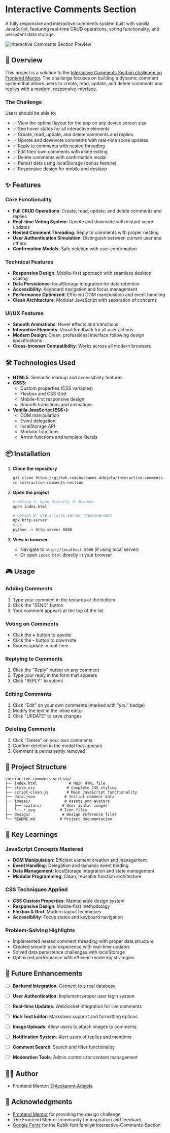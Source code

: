 # Interactive Comments Section

A fully responsive and interactive comments system built with vanilla JavaScript, featuring real-time CRUD operations, voting functionality, and persistent data storage.

![Interactive Comments Section Preview](preview.jpg)



## 🎯 Overview

This project is a solution to the [Interactive Comments Section challenge on Frontend Mentor](https://www.frontendmentor.io/challenges/interactive-comments-section-iG1RugEG9). The challenge focuses on building a dynamic comment system that allows users to create, read, update, and delete comments and replies with a modern, responsive interface.

### The Challenge

Users should be able to:

- ✅ View the optimal layout for the app on any device screen size
- ✅ See hover states for all interactive elements
- ✅ Create, read, update, and delete comments and replies
- ✅ Upvote and downvote comments with real-time score updates
- ✅ Reply to comments with nested threading
- ✅ Edit their own comments with inline editing
- ✅ Delete comments with confirmation modal
- ✅ Persist data using localStorage (bonus feature)
- ✅ Responsive design for mobile and desktop

## ✨ Features

### Core Functionality
- **Full CRUD Operations**: Create, read, update, and delete comments and replies
- **Real-time Voting System**: Upvote and downvote with instant score updates
- **Nested Comment Threading**: Reply to comments with proper nesting
- **User Authentication Simulation**: Distinguish between current user and others
- **Confirmation Modals**: Safe deletion with user confirmation

### Technical Features
- **Responsive Design**: Mobile-first approach with seamless desktop scaling
- **Data Persistence**: localStorage integration for data retention
- **Accessibility**: Keyboard navigation and focus management
- **Performance Optimized**: Efficient DOM manipulation and event handling
- **Clean Architecture**: Modular JavaScript with separation of concerns

### UI/UX Features
- **Smooth Animations**: Hover effects and transitions
- **Interactive Elements**: Visual feedback for all user actions
- **Modern Design**: Clean, professional interface following design specifications
- **Cross-browser Compatibility**: Works across all modern browsers

## 🛠 Technologies Used

- **HTML5**: Semantic markup and accessibility features
- **CSS3**:
  - Custom properties (CSS variables)
  - Flexbox and CSS Grid
  - Mobile-first responsive design
  - Smooth transitions and animations
- **Vanilla JavaScript (ES6+)**:
  - DOM manipulation
  - Event delegation
  - localStorage API
  - Modular functions
  - Arrow functions and template literals

## 📦 Installation

1. **Clone the repository**
   ```bash
   git clone https://github.com/Ayokanmi-Adejola/interactive-comments-section.git
   cd interactive-comments-section
   ```

2. **Open the project**
   ```bash
   # Option 1: Open directly in browser
   open index.html

   # Option 2: Use a local server (recommended)
   npx http-server
   # or
   python -m http.server 8000
   ```

3. **View in browser**
   - Navigate to `http://localhost:8000` (if using local server)
   - Or open `index.html` directly in your browser

## 🎮 Usage

### Adding Comments
1. Type your comment in the textarea at the bottom
2. Click the "SEND" button
3. Your comment appears at the top of the list

### Voting on Comments
- Click the **+** button to upvote
- Click the **-** button to downvote
- Scores update in real-time

### Replying to Comments
1. Click the "Reply" button on any comment
2. Type your reply in the form that appears
3. Click "REPLY" to submit

### Editing Comments
1. Click "Edit" on your own comments (marked with "you" badge)
2. Modify the text in the inline editor
3. Click "UPDATE" to save changes

### Deleting Comments
1. Click "Delete" on your own comments
2. Confirm deletion in the modal that appears
3. Comment is permanently removed

## 📁 Project Structure

```
interactive-comments-section/
├── index.html              # Main HTML file
├── style.css              # Complete CSS styling
├── script-clean.js        # Main JavaScript functionality
├── data.json             # Initial comment data
├── images/               # Assets and avatars
│   ├── avatars/         # User avatar images
│   └── *.svg           # Icon files
├── design/              # Design reference files
└── README.md           # Project documentation
```

## 🧠 Key Learnings

### JavaScript Concepts Mastered
- **DOM Manipulation**: Efficient element creation and management
- **Event Handling**: Delegation and dynamic event binding
- **Data Management**: localStorage integration and state management
- **Modular Programming**: Clean, reusable function architecture

### CSS Techniques Applied
- **CSS Custom Properties**: Maintainable design system
- **Responsive Design**: Mobile-first methodology
- **Flexbox & Grid**: Modern layout techniques
- **Accessibility**: Focus states and keyboard navigation

### Problem-Solving Highlights
- Implemented nested comment threading with proper data structure
- Created smooth user experience with real-time updates
- Solved data persistence challenges with localStorage
- Optimized performance with efficient rendering strategies

## 🚀 Future Enhancements

- [ ] **Backend Integration**: Connect to a real database
- [ ] **User Authentication**: Implement proper user login system
- [ ] **Real-time Updates**: WebSocket integration for live comments
- [ ] **Rich Text Editor**: Markdown support and formatting options
- [ ] **Image Uploads**: Allow users to attach images to comments
- [ ] **Notification System**: Alert users of replies and mentions
- [ ] **Comment Search**: Search and filter functionality
- [ ] **Moderation Tools**: Admin controls for content management



## 👨‍💻 Author


- Frontend Mentor: [@Ayokanmi-Adejola](https://www.frontendmentor.io/profile/Ayokanmi-Adejola)

## 🙏 Acknowledgments

- [Frontend Mentor](https://www.frontendmentor.io) for providing the design challenge
- The Frontend Mentor community for inspiration and feedback
- [Google Fonts](https://fonts.google.com) for the Rubik font family# Interactive-Comments-Section
